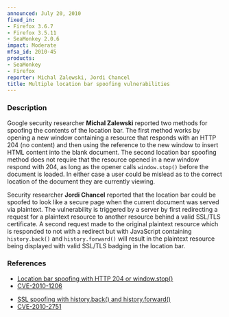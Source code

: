 ```yaml
---
announced: July 20, 2010
fixed_in:
- Firefox 3.6.7
- Firefox 3.5.11
- SeaMonkey 2.0.6
impact: Moderate
mfsa_id: 2010-45
products:
- SeaMonkey
- Firefox
reporter: Michal Zalewski, Jordi Chancel
title: Multiple location bar spoofing vulnerabilities
---
```


<h3>Description</h3>

<p>Google security researcher <strong>Michal Zalewski</strong>
reported two methods for spoofing the contents of the location bar.
The first method works by opening a new window containing a resource
that responds with an HTTP 204 (no content) and then using the
reference to the new window to insert HTML content into the blank
document.  The second location bar spoofing method does not require that the
resource opened in a new window respond with 204, as long as the
opener calls <code>window.stop()</code> before the document is loaded.
In either case a user could be mislead as to the correct location of
the document they are currently viewing.</p>

<p>Security researcher <strong>Jordi Chancel</strong> reported that
the location bar could be spoofed to look like a secure page when the
current document was served via plaintext.  The vulnerability is
triggered by a server by first redirecting a request for a plaintext
resource to another resource behind a valid SSL/TLS certificate.  A
second request made to the original plaintext resource which is
responded to not with a redirect but with JavaScript
containing <code>history.back()</code>
and <code>history.forward()</code> will result in the plaintext
resource being displayed with valid SSL/TLS badging in the location
bar.</p>

<h3>References</h3>

<ul>
  <li><a href="https://bugzilla.mozilla.org/show_bug.cgi?id=556957">Location bar spoofing with HTTP 204 or window.stop()</a></li>
  <li><a class="ex-ref" href="http://cve.mitre.org/cgi-bin/cvename.cgi?name=CVE-2010-1206">CVE-2010-1206</a></li>
</ul>

<ul>
  <li><a href="https://bugzilla.mozilla.org/show_bug.cgi?id=536466">SSL spoofing with history.back() and history.forward()</a></li>
  <li><a class="ex-ref" href="http://cve.mitre.org/cgi-bin/cvename.cgi?name=CVE-2010-2751">CVE-2010-2751</a></li>
</ul>




